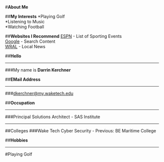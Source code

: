 #**About Me**

##**My Interests** 
*Playing Golf  
*Listening to Music  
*Watching Football  

##**Websites I Recommend**
[ESPN](www.espn.com) - List of Sporting Events  
[Google](www.google.com) - Search Content  
[WRAL](www.wral.com) - Local News  

##**Hello**  
______________________________________  
###My name is **Darrin Kerchner**  

##**EMail Address**
______________________________________  
###dkerchner@my.waketech.edu

##**Occupation**
______________________________________  
###Principal Solutions Architect - SAS Institute  
_______________________________________  

##Colleges
###Wake Tech Cyber Security - Previous: BE Maritime College 

##**Hobbies**  
________________________________________  
#Playing Golf  

